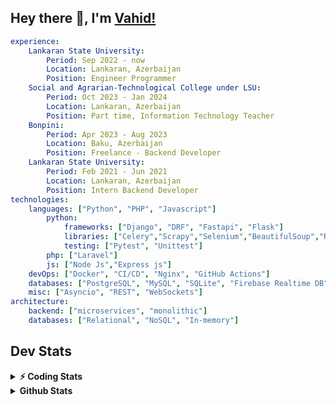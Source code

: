 
## Hey there 👋, I'm [Vahid!](https://github.com/vahidzhe/)

```yaml
experience:
    Lankaran State University:
        Period: Sep 2022 - now
        Location: Lankaran, Azerbaijan
        Position: Engineer Programmer
    Social and Agrarian-Technological College under LSU:
        Period: Oct 2023 - Jan 2024
        Location: Lankaran, Azerbaijan
        Position: Part time, Information Technology Teacher
    Bonpini:
        Period: Apr 2023 - Aug 2023
        Location: Baku, Azerbaijan
        Position: Freelance - Backend Developer 
    Lankaran State University:
        Period: Feb 2021 - Jun 2021
        Location: Lankaran, Azerbaijan
        Position: Intern Backend Developer
technologies:
    languages: ["Python", "PHP", "Javascript"]
        python:
            frameworks: ["Django", "DRF", "Fastapi", "Flask"]
            libraries: ["Celery","Scrapy","Selenium","BeautifulSoup","Requests"]
            testing: ["Pytest", "Unittest"]
        php: ["Laravel"]
        js: ["Node Js","Express js"]
    devOps: ["Docker", "CI/CD", "Nginx", "GitHub Actions"]
    databases: ["PostgreSQL", "MySQL", "SQLite", "Firebase Realtime DB", "Redis", "RabbitMQ"]
    misc: ["Asyncio", "REST", "WebSockets"]
architecture: 
    backend: ["microservices", "monolithic"]
    databases: ["Relational", "NoSQL", "In-memory"]
```



## Dev Stats

<details>
  <summary><b>⚡ Coding Stats</b></summary>

<!--START_SECTION:waka-->
![Code Time](http://img.shields.io/badge/Code%20Time-65%20hrs%2024%20mins-blue)

![Profile Views](http://img.shields.io/badge/Profile%20Views-3-blue)

**🐱 My GitHub Data** 

> 📦 ? Used in GitHub's Storage 
 > 
> 💼 Opted to Hire
 > 
> 📜 12 Public Repositories 
 > 
> 🔑 0 Private Repositories 
 > 
**I'm an Early 🐤** 

```text
🌞 Morning                381 commits         █████░░░░░░░░░░░░░░░░░░░░   18.02 % 
🌆 Daytime                1150 commits        ██████████████░░░░░░░░░░░   54.40 % 
🌃 Evening                386 commits         █████░░░░░░░░░░░░░░░░░░░░   18.26 % 
🌙 Night                  197 commits         ██░░░░░░░░░░░░░░░░░░░░░░░   09.32 % 
```


📊 **This Week I Spent My Time On** 

```text
🕑︎ Time Zone: Asia/Baku

💬 Programming Languages: 
Python                   4 hrs 11 mins       ██████████░░░░░░░░░░░░░░░   39.55 % 
PHP                      3 hrs 41 mins       █████████░░░░░░░░░░░░░░░░   34.83 % 
Bash                     36 mins             █░░░░░░░░░░░░░░░░░░░░░░░░   05.80 % 
SQL                      35 mins             █░░░░░░░░░░░░░░░░░░░░░░░░   05.51 % 
Other                    31 mins             █░░░░░░░░░░░░░░░░░░░░░░░░   04.94 % 

🐱‍💻 Projects: 
fromfolio-backend-v2     4 hrs 24 mins       ██████████░░░░░░░░░░░░░░░   41.52 % 
lsu-library-backend      4 hrs 17 mins       ██████████░░░░░░░░░░░░░░░   40.45 % 
neman.az                 1 hr 20 mins        ███░░░░░░░░░░░░░░░░░░░░░░   12.58 % 
image resize             17 mins             █░░░░░░░░░░░░░░░░░░░░░░░░   02.76 % 
medical-saas-backend     7 mins              ░░░░░░░░░░░░░░░░░░░░░░░░░   01.22 % 
```

**I Mostly Code in Python** 

```text
Python                   24 repos            ███████████░░░░░░░░░░░░░░   42.86 % 
JavaScript               12 repos            █████░░░░░░░░░░░░░░░░░░░░   21.43 % 
PHP                      8 repos             ████░░░░░░░░░░░░░░░░░░░░░   14.29 % 
CSS                      6 repos             ███░░░░░░░░░░░░░░░░░░░░░░   10.71 % 
Makefile                 1 repo              ░░░░░░░░░░░░░░░░░░░░░░░░░   01.79 % 
```




 Last Updated on 23/11/2024 00:38:46 UTC
<!--END_SECTION:waka-->
</details>


<details>
  <summary><b> Github Stats</b></summary>

  <br />
  <img height="180em" src="https://github-readme-stats.vercel.app/api?username=vahidzhe&show_icons=true&hide_border=true&&count_private=true&include_all_commits=true&theme=dark" />
  <img height="180em" src="https://github-readme-stats.vercel.app/api/top-langs/?username=vahidzhe&exclude_repo=django_recaptcha_v3,django_blog_v1,django_smartedu_course,css_layout1,task-managment,bonpini_backend_codeigniter&show_icons=true&hide_border=true&layout=compact&theme=dark&langs_count=6"/>
</details>






